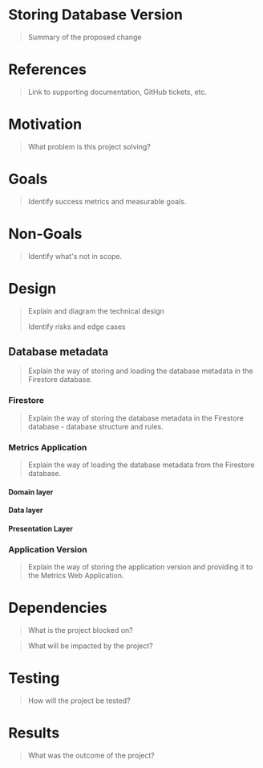 # Storing Database Version
> Summary of the proposed change

# References
> Link to supporting documentation, GitHub tickets, etc.

# Motivation
> What problem is this project solving?


# Goals
> Identify success metrics and measurable goals.

# Non-Goals
> Identify what's not in scope.


# Design

> Explain and diagram the technical design
>
> Identify risks and edge cases

## Database metadata
> Explain the way of storing and loading the database metadata in the Firestore database.

### Firestore 
> Explain the way of storing the database metadata in the Firestore database - database structure and rules.

### Metrics Application
> Explain the way of loading the database metadata from the Firestore database. 

#### Domain layer
#### Data layer
#### Presentation Layer

### Application Version
> Explain the way of storing the application version and providing it to the Metrics Web Application.

# Dependencies

> What is the project blocked on?

> What will be impacted by the project?

# Testing

> How will the project be tested?

# Results

> What was the outcome of the project?
